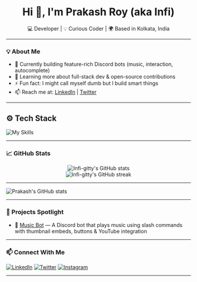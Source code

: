 <h1 align="center">Hi 👋, I'm Prakash Roy (aka Infi)</h1>
<p align="center">
💻 Developer | 💡 Curious Coder | 🌍 Based in Kolkata, India
</p>

---

### 💡 About Me

- 🔭 Currently building feature-rich Discord bots (music, interaction, autocomplete)
- 🌱 Learning more about full-stack dev & open-source contributions
- ⚡ Fun fact: I might call myself dumb but I build smart things
- 📫 Reach me at: [LinkedIn](https://www.linkedin.com/in/prakash-roy-949350246/) | [Twitter](https://twitter.com/Infi_nvm)

---
## ⚙️ Tech Stack
![My Skills](https://skillicons.dev/icons?i=js,ts,react,nodejs,express,mongodb,html,css,git,github,vscode)

---

### 📈 GitHub Stats

<p align="center">
  <img src="https://github-readme-stats.vercel.app/api?username=Infi-gitty&show_icons=true&theme=radical" alt="Infi-gitty's GitHub stats"/>
  <br/>
  <img src="https://github-readme-streak-stats.herokuapp.com/?user=Infi-gitty&theme=radical" alt="Infi-gitty's GitHub streak"/>
</p>

---

![Prakash's GitHub stats](https://github-readme-stats.vercel.app/api?username=Infi-gitty&show_icons=true&theme=tokyonight)


---

### 🚀 Projects Spotlight

- 🎵 [Music Bot](https://github.com/Infi-gitty/Music-bot) — A Discord bot that plays music using slash commands with thumbnail embeds, buttons & YouTube integration

---

### 📫 Connect With Me

[![LinkedIn](https://img.shields.io/badge/LinkedIn-blue?style=flat&logo=linkedin)](https://https://www.linkedin.com/in/prakash-roy-949350246/)
[![Twitter](https://img.shields.io/badge/Twitter-black?style=flat&logo=twitter)](https://twitter.com/Infi_nvm)
[![Instagram](https://img.shields.io/badge/Instagram-%23E4405F.svg?style=flat&logo=instagram&logoColor=white)](https://www.instagram.com/infi_nvm/)

---
